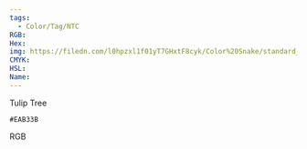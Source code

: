 ```yaml
---
tags:
  - Color/Tag/NTC
RGB:
Hex:
img: https://filedn.com/l0hpzxl1f01yT7GHxtF8cyk/Color%20Snake/standard_csv_to_svg/EAB33B.svg
CMYK:
HSL:
Name:
---
```

Tulip Tree
```palette
#EAB33B
```
RGB
